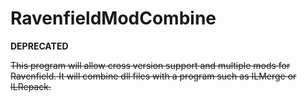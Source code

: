 # RavenfieldModCombine
**DEPRECATED**

~~This program will allow cross version support and multiple mods for Ravenfield. It will combine dll files with a program such as ILMerge or ILRepack.~~
